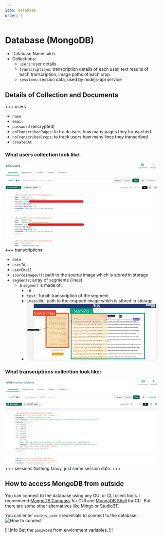 ```yaml
---
icon: database
order: 4
---
```


# Database (MongoDB)

- Database Name: `akis`
- Collections:
  - `users`: user details
  - `transcriptions`: transcription details of each user, text results of each transcription, image paths of each crop
  - `sessions`: session data, used by nodejs-api service

## Details of Collection and Documents

+++ users

- `name`
- `email`
- `password` (encrypted)
- `noTranscribedPages`: to track users how many pages they transcribed
- `noTranscribedCrops`: to track users how many lines they transcribed
- `createdAt`

### What users collection look like:

![users](/static/users.png)
+++ transcriptions

- `date`
- `userId`
- `userEmail`
- `sourceImageUrl`: path to the source image which is stored in storage
- `segments`: array of segments (lines)
  - a `segment` is made of:
    - `id`
    - `text`: Turkih transcription of the segment
    - `imageURL`: path to the cropped image which is stored in storage
    - ![transcriptions-detailed](/static/transcriptions-detailed.png)

### What transcriptions collection look like:

![transcriptions](/static/transcriptions.png)
+++ sessions
Nothing fancy, just some session data.
+++

## How to access MongoDB from outside

You can connect to the database using any GUI or CLI client tools. I recommend [MongoDB Compass](https://www.mongodb.com/products/compass) for GUI and [MongoDB Shell](https://docs.mongodb.com/manual/mongo/) for CLI. But there are some other alternatives like [Mingo](https://mingo.io/) or [Studio3T](https://studio3t.com/).

You can enter `nodejs_user` credentials to connect to the database.
![How to connect](../static/mongo-how-to-connect.png)

!!! info
Get the `password` from envionment variables.
!!!
